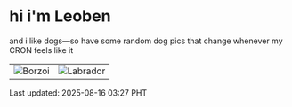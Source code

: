 # hi i'm Leoben

and i like dogs—so have some random dog pics that change whenever my CRON feels like it

|  |  |
|--------|----------|
| ![Borzoi](https://random-dog-vercel.vercel.app/api/random-borzoi?v=1755286062) | ![Labrador](https://random-dog-vercel.vercel.app/api/random-labrador?v=1755286062) |

Last updated: 2025-08-16 03:27 PHT
